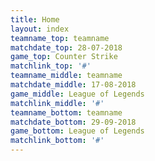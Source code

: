 ```yaml
---
title: Home
layout: index
teamname_top: teamname
matchdate_top: 28-07-2018
game_top: Counter Strike
matchlink_top: '#'
teamname_middle: teamname
matchdate_middle: 17-08-2018
game_middle: League of Legends
matchlink_middle: '#'
teamname_bottom: teamname
matchdate_bottom: 29-09-2018
game_bottom: League of Legends
matchlink_bottom: '#'
---
```


